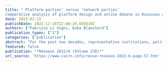```yaml
---
title: " Platform parties’ versus ‘network parties’
Comparative analysis of platform design and online debate in Rousseau and Decidim"
date: 2023-03-15
publishDate: 2022-12-16T22:00:24.656518Z
authors: ["Fabrizio Li Vigni, Enka Blanchard"]
publication_types: ["1"]
categories: ["publication"]
abstract: "For the past two decades, representative institutions, political parties, and social movements have been using internet platforms to increase citizen participation in decision-making. This use of digital tools in participatory processes—whether consultative or co-decisional—has raised questions among sociologists and political scientists. A recent conceptualization distinguished two categories of ‘digital parties’: essentially centralized and consultative ‘platform parties’, and more decentralized and co-decisional ‘network parties’. How is this distinction reflected in platform design and online debates? Based on a comparative analysis of the Rousseau (5 Star Movement, Italy) and Decidim (Barcelona in Common, Spain) platforms, this article shows that the organizational and ideological differences between the two party types are reflected in the platforms’ architecture, and in the ways in which users debate online."
featured: false
publication: "*Réseaux 2022/6 (Volume 236)*"
url_source: 'https://www.cairn.info/revue-reseaux-2022-6-page-57.htm'
---
```


